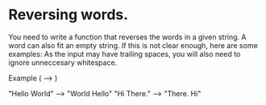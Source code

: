# Reversing words.

 You need to write a function that reverses the words in a given string. A word can also fit an empty string. If this is not clear enough, here are some examples:
As the input may have trailing spaces, you will also need to ignore unneccesary whitespace.

Example ( --> )

"Hello World" --> "World Hello" 
"Hi There." --> "There. Hi"
